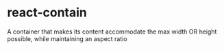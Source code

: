 # react-contain
A container that makes its content accommodate the max width OR height possible, while maintaining an aspect ratio
